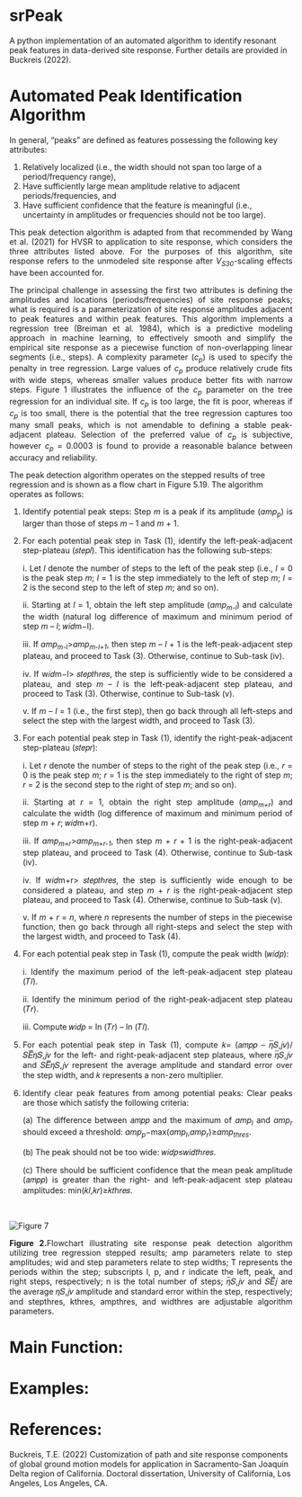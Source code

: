 # srPeak

A python implementation of an automated algorithm to identify resonant peak features in data-derived site response. Further details are provided in Buckreis (2022).

# Automated Peak Identification Algorithm

In general, “peaks” are defined as features possessing the following key attributes:
1. Relatively localized (i.e., the width should not span too large of a period/frequency range),
2. Have sufficiently large mean amplitude relative to adjacent periods/frequencies, and
3. Have sufficient confidence that the feature is meaningful (i.e., uncertainty in amplitudes or frequencies should not be too large).
   
<p align="justify">This peak detection algorithm is adapted from that recommended by Wang et al. (2021) for HVSR to application to site response, which considers the three attributes listed above. For the purposes of this algorithm, site response refers to the unmodeled site response after <i>V<sub>S30</sub></i>-scaling effects have been accounted for.</p>

<p align="justify">The principal challenge in assessing the first two attributes is defining the amplitudes and locations (periods/frequencies) of site response peaks; what is required is a parameterization of site response amplitudes adjacent to peak features and within peak features. This algorithm implements a regression tree (Breiman et al. 1984), which is a predictive modeling approach in machine learning, to effectively smooth and simplify the empirical site response as a piecewise function of non-overlapping linear segments (i.e., steps). A complexity parameter (<i>c<sub>p</sub></i>) is used to specify the penalty in tree regression. Large values of <i>c<sub>p</sub></i> produce relatively crude fits with wide steps, whereas smaller values produce better fits with narrow steps. Figure 1 illustrates the influence of the <i>c<sub>p</sub></i> parameter on the tree regression for an individual site. If <i>c<sub>p</sub></i> is too large, the fit is poor, whereas if <i>c<sub>p</sub></i> is too small, there is the potential that the tree regression captures too many small peaks, which is not amendable to defining a stable peak-adjacent plateau. Selection of the preferred value of <i>c<sub>p</sub></i> is subjective, however <i>c<sub>p</sub></i> = 0.0003 is found to provide a reasonable balance between accuracy and reliability.</p>

The peak detection algorithm operates on the stepped results of tree regression and is shown as a flow chart in Figure 5.19. The algorithm operates as follows:
1. <p align="justify">Identify potential peak steps: Step <i>m</i> is a peak if its amplitude (<i>amp<sub>p</sub></i>) is larger than those of steps <i>m</i> – 1 and <i>m</i> + 1.</p>
2. <p align="justify">For each potential peak step in Task (1), identify the left-peak-adjacent step-plateau (𝑠𝑡𝑒𝑝𝑙). This identification has the following sub-steps:</p>
   <p align="justify">i. Let <i>l</i> denote the number of steps to the left of the peak step (i.e., <i>l</i> = 0 is the peak step <i>m</i>; <i>l</i> = 1 is the step immediately to the left of step <i>m</i>; <i>l</i> = 2 is the second step to the left of step <i>m</i>; and so on).</p>
   <p align="justify">ii. Starting at <i>l</i> = 1, obtain the left step amplitude (<i>amp<sub>m-l</sub></i>) and calculate the width (natural log difference of maximum and minimum period of step <i>m</i> – <i>l</i>; 𝑤𝑖𝑑m−l).</p>
   <p align="justify">iii. If <i>amp<sub>m-l</sub></i>><i>amp<sub>m-l+1</sub></i>, then step <i>m</i> – <i>l</i> + 1 is the left-peak-adjacent step plateau, and proceed to Task (3). Otherwise, continue to Sub-task (iv).</p>
   <p align="justify">iv. If w𝑖𝑑m−l> 𝑠𝑡𝑒𝑝𝑡ℎ𝑟𝑒𝑠, the step is sufficiently wide to be considered a plateau, and step <i>m</i> – <i>l</i> is the left-peak-adjacent step plateau, and proceed to Task (3). Otherwise, continue to Sub-task (v).</p>
   <p align="justify">v. If <i>m</i> – <i>l</i> = 1 (i.e., the first step), then go back through all left-steps and select the step with the largest width, and proceed to Task (3).</p>
3. <p align="justify">For each potential peak step in Task (1), identify the right-peak-adjacent step-plateau (𝑠𝑡𝑒𝑝𝑟):</p>
   <p align="justify">i. Let <i>r</i> denote the number of steps to the right of the peak step (i.e., <i>r</i> = 0 is the peak step <i>m</i>; <i>r</i> = 1 is the step immediately to the right of step <i>m</i>; <i>r</i> = 2 is the second step to the right of step <i>m</i>; and so on).</p>
   <p align="justify">ii. Starting at <i>r</i> = 1, obtain the right step amplitude (<i>amp<sub>m+r</sub></i>) and calculate the width (log difference of maximum and minimum period of step <i>m</i> + <i>r</i>; 𝑤𝑖𝑑m+r).</p>
   <p align="justify">iii. If <i>amp<sub>m+r</sub></i>><i>amp<sub>m+r-1</sub></i>, then step <i>m</i> + <i>r</i> + 1 is the right-peak-adjacent step plateau, and proceed to Task (4). Otherwise, continue to Sub-task (iv).</p>
   <p align="justify">iv. If w𝑖𝑑m+r> 𝑠𝑡𝑒𝑝𝑡ℎ𝑟𝑒𝑠, the step is sufficiently wide enough to be considered a plateau, and step <i>m</i> + <i>r</i> is the right-peak-adjacent step plateau, and proceed to Task (4). Otherwise, continue to Sub-task (v).</p>
   <p align="justify">v. If <i>m</i> + <i>r</i> = <i>n</i>, where <i>n</i> represents the number of steps in the piecewise function, then go back through all right-steps and select the step with the largest width, and proceed to Task (4).</p>
4. <p align="justify">For each potential peak step in Task (1), compute the peak width (𝑤𝑖𝑑𝑝):</p>
   <p align="justify">i. Identify the maximum period of the left-peak-adjacent step plateau (𝑇𝑙).</p>
   <p align="justify">ii. Identify the minimum period of the right-peak-adjacent step plateau (𝑇𝑟).</p>
   <p align="justify">iii. Compute 𝑤𝑖𝑑𝑝 = ln (𝑇𝑟) – ln (𝑇𝑙).</p>
5. <p align="justify">For each potential peak step in Task (1), compute 𝑘= (𝑎𝑚𝑝𝑝 – 𝜂̅𝑆,𝑗𝑣)/ 𝑆𝐸̅̅̅̅𝜂𝑆,𝑗𝑣 for the left- and right-peak-adjacent step plateaus, where 𝜂̅𝑆,𝑗𝑣 and 𝑆𝐸̅̅̅̅𝜂𝑆,𝑗𝑣 represent the average amplitude and standard error over the step width, and 𝑘 represents a non-zero multiplier.</p>
6. <p align="justify">Identify clear peak features from among potential peaks: Clear peaks are those which satisfy the following criteria:</p>
   <p align="justify">(a) The difference between 𝑎𝑚𝑝𝑝 and the maximum of <i>amp<sub>l</sub></i> and <i>amp<sub>r</sub></i> should exceed a threshold: <i>amp<sub>p</sub></i>−max(<i>amp<sub>l</sub></i>,<i>amp<sub>r</sub></i>)≥<i>amp<sub>thres</sub></i>.</p>
   <p align="justify">(b) The peak should not be too wide: 𝑤𝑖𝑑𝑝≤𝑤𝑖𝑑𝑡ℎ𝑟𝑒𝑠.</p>
   <p align="justify">(c) There should be sufficient confidence that the mean peak amplitude (𝑎𝑚𝑝𝑝) is greater than the right- and left-peak-adjacent step plateau amplitudes: min(𝑘𝑙,𝑘𝑟)≥𝑘𝑡ℎ𝑟𝑒𝑠.</p>
<br>

![Figure 7](https://github.com/tristanbuckreis/srPeak/assets/71461454/d8dd17de-dc54-4032-b59c-143eb5eb2c66)
<p align="justify"><b>Figure 2.</b>Flowchart illustrating site response peak detection algorithm utilizing tree regression stepped results; amp parameters relate to step amplitudes; wid and step parameters relate to step widths; T represents the periods within the step; subscripts l, p, and r indicate the left, peak, and right steps, respectively; n is the total number of steps; 𝜂̅𝑆,𝑗𝑣 and 𝑆𝐸̅̅̅̅𝑗 are the average 𝜂𝑆,𝑗𝑣 amplitude and standard error within the step, respectively; and stepthres, kthres, ampthres, and widthres are adjustable algorithm parameters.</p>

# Main Function:

# Examples:

# References:

Buckreis, T.E. (2022) Customization of path and site response components of global ground motion models for application in Sacramento-San Joaquin Delta region of California. Doctoral dissertation, University of California, Los Angeles, Los Angeles, CA.
